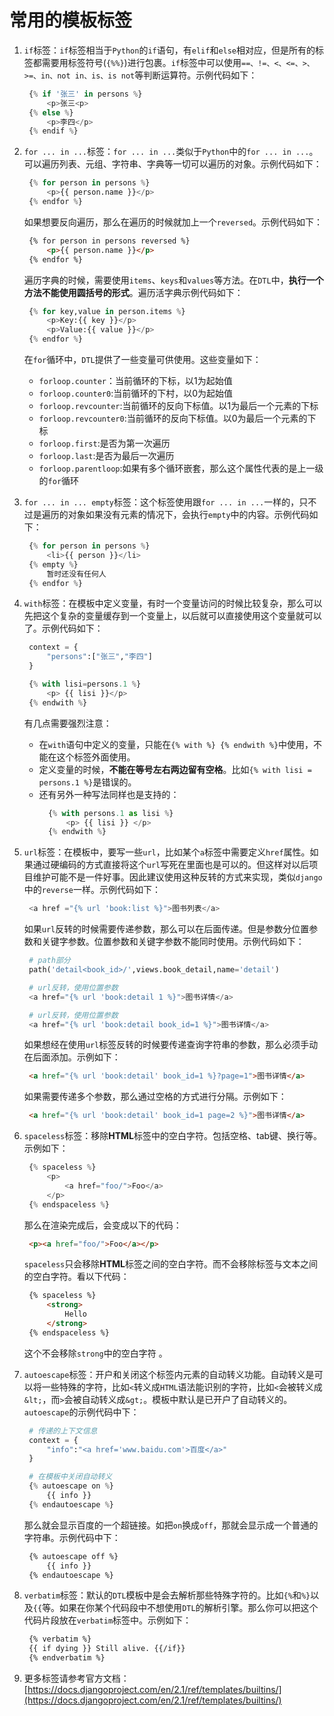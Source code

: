 # 常用的模板标签

1. `if`标签：`if`标签相当于`Python`的`if`语句，有`elif`和`else`相对应，但是所有的标签都需要用标签符号\(`{%%}`\)进行包裹。`if`标签中可以使用`==、!=、<、<=、>、>=、in、not in、is、is not`等判断运算符。示例代码如下：

   ```python
    {% if '张三' in persons %}
        <p>张三<p>
    {% else %}
        <p>李四</p>
    {% endif %}  
   ```

2. `for ... in ...`标签：`for ... in ...`类似于`Python`中的`for ... in ...`。可以遍历列表、元组、字符串、字典等一切可以遍历的对象。示例代码如下：

   ```python
    {% for person in persons %}
        <p>{{ person.name }}</p>
    {% endfor %}
   ```

   如果想要反向遍历，那么在遍历的时候就加上一个`reversed`。示例代码如下：

   ```html
    {% for person in persons reversed %}
        <p>{{ person.name }}</p>
    {% endfor %}
   ```

   遍历字典的时候，需要使用`items`、`keys`和`values`等方法。在`DTL`中，**执行一个方法不能使用圆括号的形式**。遍历活字典示例代码如下：

   ```python
    {% for key,value in person.items %}
        <p>Key:{{ key }}</p>
        <p>Value:{{ value }}</p>
    {% endfor %}
   ```

   在`for`循环中，`DTL`提供了一些变量可供使用。这些变量如下：

   * `forloop.counter`：当前循环的下标，以1为起始值
   * `forloop.counter0`:当前循环的下村，以0为起始值
   * `forloop.revcounter`:当前循环的反向下标值。以1为最后一个元素的下标
   * `forloop.revcounter0`:当前循环的反向下标值。以0为最后一个元素的下标
   * `forloop.first`:是否为第一次遍历
   * `forloop.last`:是否为最后一次遍历
   * `forloop.parentloop`:如果有多个循环嵌套，那么这个属性代表的是上一级的`for`循环

3. `for ... in ... empty`标签：这个标签使用跟`for ... in ...`一样的，只不过是遍历的对象如果没有元素的情况下，会执行`empty`中的内容。示例代码如下：

   ```python
    {% for person in persons %}
        <li>{{ person }}</li>
    {% empty %}
        暂时还没有任何人
    {% endfor %}
   ```

4. `with`标签：在模板中定义变量，有时一个变量访问的时候比较复杂，那么可以先把这个复杂的变量缓存到一个变量上，以后就可以直接使用这个变量就可以了。示例代码如下：

   ```python
    context = {
        "persons":["张三","李四"]
    }

    {% with lisi=persons.1 %}
        <p> {{ lisi }}</p>
    {% endwith %}
   ```

   有几点需要强烈注意：

   * 在`with`语句中定义的变量，只能在`{% with %} {% endwith %}`中使用，不能在这个标签外面使用。
   * 定义变量的时候，**不能在等号左右两边留有空格**。比如`{% with lisi = persons.1 %}`是错误的。
   * 还有另外一种写法同样也是支持的：
     ```python
       {% with persons.1 as lisi %}
           <p> {{ lisi }} </p>
       {% endwith %}
     ```

5. `url`标签：在模板中，要写一些`url`，比如某个`a`标签中需要定义`href`属性。如果通过硬编码的方式直接将这个`url`写死在里面也是可以的。但这样对以后项目维护可能不是一件好事。因此建议使用这种反转的方式来实现，类似`django`中的`reverse`一样。示例代码如下：

   ```python
    <a href ="{% url 'book:list %}">图书列表</a>
   ```

   如果`url`反转的时候需要传递参数，那么可以在后面传递。但是参数分位置参数和关键字参数。位置参数和关键字参数不能同时使用。示例代码如下：

   ```python
    # path部分
    path('detail<book_id>/',views.book_detail,name='detail')

    # url反转，使用位置参数
    <a href="{% url 'book:detail 1 %}">图书详情</a>

    # url反转，使用位置参数
    <a href="{% url 'book:detail book_id=1 %}">图书详情</a>
   ```

   如果想经在使用`url`标签反转的时候要传递查询字符串的参数，那么必须手动在后面添加。示例如下：

   ```html
    <a href="{% url 'book:detail' book_id=1 %}?page=1">图书详情</a>
   ```

   如果需要传递多个参数，那么通过空格的方式进行分隔。示例如下：

   ```html
    <a href="{% url 'book:detail' book_id=1 page=2 %}">图书详情</a>
   ```

6. `spaceless`标签：移除**HTML**标签中的空白字符。包括空格、tab键、换行等。示例如下：

   ```python
    {% spaceless %}
        <p>
            <a href="foo/">Foo</a>
        </p>
    {% endspaceless %}
   ```

   那么在渲染完成后，会变成以下的代码：

   ```html
    <p><a href="foo/">Foo</a></p>
   ```

   `spaceless`只会移除**HTML**标签之间的空白字符。而不会移除标签与文本之间的空白字符。看以下代码：

   ```html
    {% spaceless %}
        <strong>
            Hello
        </strong>
    {% endspaceless %}
   ```

   这个不会移除`strong`中的空白字符 。

7. `autoescape`标签：开户和关闭这个标签内元素的自动转义功能。自动转义是可以将一些特殊的字符，比如`<`转义成`HTML`语法能识别的字符，比如`<`会被转义成`&lt;`，而`>`会被自动转义成`&gt;`。模板中默认是已开户了自动转义的。`autoescape`的示例代码中下：

   ```python
    # 传递的上下文信息
    context = {
        "info":"<a href='www.baidu.com'>百度</a>"
    }

    # 在模板中关闭自动转义
    {% autoescape on %}
        {{ info }}
    {% endautoescape %}
   ```

   那么就会显示百度的一个超链接。如把`on`换成`off`，那就会显示成一个普通的字符串。示例代码中下：

   ```html
    {% autoescape off %}
        {{ info }}
    {% endautoescape %}
   ```

8. `verbatim`标签：默认的`DTL`模板中是会去解析那些特殊字符的。比如`{%`和`%}`以及`{{`等。如果在你某个代码段中不想使用`DTL`的解析引擎。那么你可以把这个代码片段放在`verbatim`标签中。示例如下：

   ```html
    {% verbatim %}
    {{ if dying }} Still alive. {{/if}}
    {% endverbatim %}
   ```

9. 更多标签请参考官方文档：  
   [https://docs.djangoproject.com/en/2.1/ref/templates/builtins/](https://docs.djangoproject.com/en/2.1/ref/templates/builtins/)



